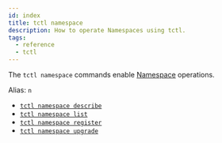 ```yaml
---
id: index
title: tctl namespace
description: How to operate Namespaces using tctl.
tags:
  - reference
  - tctl
---
```


The `tctl namespace` commands enable [Namespace](/docs/content/what-is-a-namespace) operations.

Alias: `n`

- [`tctl namespace describe`](/docs/reference/tctl/namespace/describe)
- [`tctl namespace list`](/docs/reference/tctl/namespace/list)
- [`tctl namespace register`](/docs/reference/tctl/namespace/register)
- [`tctl namespace upgrade`](/docs/reference/tctl/namespace/upgrade)
